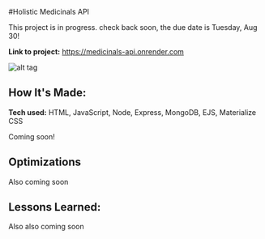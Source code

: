 #Holistic Medicinals API

This project is in progress. check back soon, the due date is Tuesday, Aug 30!

**Link to project:** https://medicinals-api.onrender.com

![alt tag](http://placecorgi.com/1200/650)

## How It's Made:

**Tech used:** HTML, JavaScript, Node, Express, MongoDB, EJS, Materialize CSS

Coming soon!

## Optimizations

Also coming soon

## Lessons Learned:

Also also coming soon
